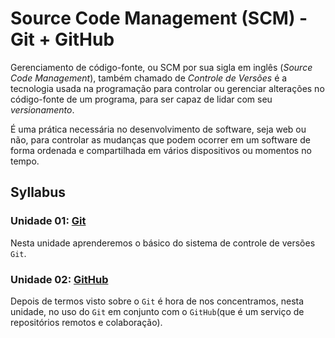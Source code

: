 # Source Code Management (SCM) - Git + GitHub

Gerenciamento de código-fonte, ou SCM por sua sigla em inglês
(_Source Code Management_), também chamado de _Controle de Versões_
é a tecnologia usada na programação para controlar ou
gerenciar alterações no código-fonte de um programa, para
ser capaz de lidar com seu _versionamento_.

É uma prática necessária no desenvolvimento de software, seja web
ou não, para controlar as mudanças que podem ocorrer em um software
de forma ordenada e compartilhada em vários dispositivos
ou momentos no tempo.

## Syllabus

### Unidade 01: [Git](01-git)

Nesta unidade aprenderemos o básico do sistema de controle de versões `Git`.

### Unidade 02: [GitHub](02-github)

Depois de termos visto sobre o `Git` é hora de nos concentramos, nesta unidade,
no uso do `Git` em conjunto com o `GitHub`(que é um serviço de repositórios
remotos e colaboração).
